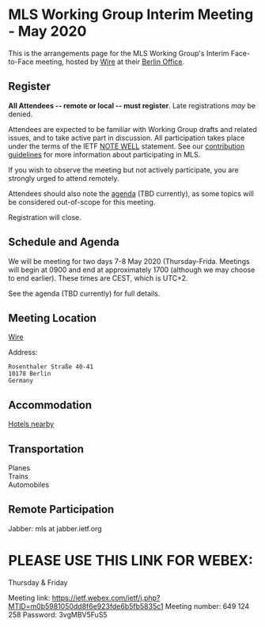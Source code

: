 # MLS Working Group Interim Meeting - May 2020

This is the arrangements page for the MLS Working Group's Interim Face-to-Face meeting,
hosted by [Wire](https://www.wire.com) at their [Berlin Office](https://wire.com/en/about/).

## Register

**All Attendees -- remote or local -- must register**. Late registrations _may_ be denied.

Attendees are expected to be familiar with Working Group drafts and related issues, and to take active part in discussion. All participation takes place under the terms of the IETF [NOTE WELL](https://www.ietf.org/about/note-well.html) statement. See our [contribution guidelines](../CONTRIBUTING.md) for more information about participating in MLS.

If you wish to observe the meeting but not actively participate, you are strongly urged to attend remotely.

Attendees should also note the [agenda](https://github.com/mlswg/wg-materials/blob/master/interim-2020-05/agenda.md) (TBD currently), as some topics will be considered out-of-scope for this meeting.

Registration will close.

## Schedule and Agenda

We will be meeting for two days 7-8 May 2020 (Thursday-Frida. Meetings will begin at 0900 and end at
approximately 1700 (although we may choose to end earlier).  These times are CEST, which is UTC+2.

See the agenda (TBD currently) for full details.

## Meeting Location

[Wire](https://www.wire.com) 

Address:

    Rosenthaler Straße 40-41
    10178 Berlin
    Germany

## Accommodation

[Hotels nearby](https://www.google.com/maps/search/Hotels/@52.524028,13.3980221,16z/data=!4m8!2m7!3m6!1sHotels!2sRosenthaler+Str.+40-41,+10178+Berlin,+Germany!3s0x47a851e12f2dc441:0x39625256850732c1!4m2!1d13.4023995!2d52.5240183)

## Transportation

Planes \
Trains \
Automobiles

## Remote Participation

Jabber: mls at jabber.ietf.org

# PLEASE USE THIS LINK FOR WEBEX:

Thursday & Friday

Meeting link: https://ietf.webex.com/ietf/j.php?MTID=m0b5981050dd8f6e923fde6b5fb5835c1
Meeting number: 649 124 258
Password: 3vgMBV5FuS5

